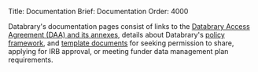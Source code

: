 Title: Documentation
Brief: Documentation
Order: 4000

Databrary's documentation pages consist of links to the [Databrary Access Agreement (DAA) and its annexes](|filename|documentation/agreement.md), details about Databrary's [policy framework](|filename|documentation/agreement.md), and [template documents](|filename|documentation/templates.md) for seeking permission to share, applying for IRB approval, or meeting funder data management plan requirements.